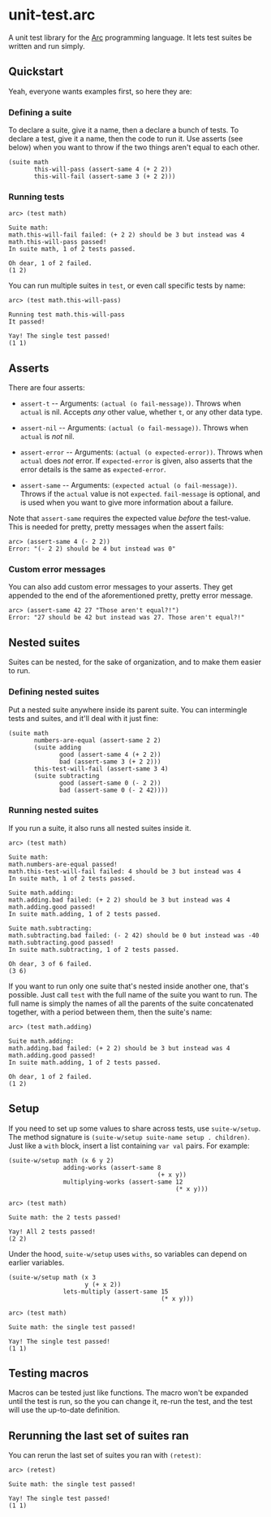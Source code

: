 # unit-test.arc

A unit test library for the [Arc](http://www.arclanguage.org/) programming language. It lets test suites be written and run simply.

## Quickstart

Yeah, everyone wants examples first, so here they are:

### Defining a suite

To declare a suite, give it a name, then a declare a bunch of tests. To declare a test, give it a name, then the code to run it. Use asserts (see below) when you want to throw if the two things aren't equal to each other.

    (suite math
           this-will-pass (assert-same 4 (+ 2 2))
           this-will-fail (assert-same 3 (+ 2 2)))


### Running tests

    arc> (test math)

    Suite math:
    math.this-will-fail failed: (+ 2 2) should be 3 but instead was 4
    math.this-will-pass passed!
    In suite math, 1 of 2 tests passed.

    Oh dear, 1 of 2 failed.
    (1 2)

You can run multiple suites in `test`, or even call specific tests by name:

    arc> (test math.this-will-pass)

    Running test math.this-will-pass
    It passed!

    Yay! The single test passed!
    (1 1)

## Asserts

There are four asserts:

* `assert-t` -- Arguments: `(actual (o fail-message))`. Throws when `actual` is nil. Accepts _any_ other value, whether `t`, or any other data type.

* `assert-nil` -- Arguments: `(actual (o fail-message))`. Throws when `actual` is *not* nil.

* `assert-error` -- Arguments: `(actual (o expected-error))`. Throws when `actual` does *not* error. If `expected-error` is given, also asserts that the error details is the same as `expected-error`.

* `assert-same` -- Arguments: `(expected actual (o fail-message))`. Throws if the `actual` value is not `expected`. `fail-message` is optional, and is used when you want to give more information about a failure.

Note that `assert-same` requires the expected value *before* the test-value. This is needed for pretty, pretty messages when the assert fails:

    arc> (assert-same 4 (- 2 2))
    Error: "(- 2 2) should be 4 but instead was 0"

### Custom error messages

You can also add custom error messages to your asserts. They get appended to the end of the aforementioned pretty, pretty error message.

    arc> (assert-same 42 27 "Those aren't equal?!")
    Error: "27 should be 42 but instead was 27. Those aren't equal?!"

## Nested suites

Suites can be nested, for the sake of organization, and to make them easier to run.

### Defining nested suites

Put a nested suite anywhere inside its parent suite. You can intermingle tests and suites, and it'll deal with it just fine:

    (suite math
           numbers-are-equal (assert-same 2 2)
           (suite adding
                  good (assert-same 4 (+ 2 2))
                  bad (assert-same 3 (+ 2 2)))
           this-test-will-fail (assert-same 3 4)
           (suite subtracting
                  good (assert-same 0 (- 2 2))
                  bad (assert-same 0 (- 2 42))))

### Running nested suites

If you run a suite, it also runs all nested suites inside it.

    arc> (test math)

    Suite math:
    math.numbers-are-equal passed!
    math.this-test-will-fail failed: 4 should be 3 but instead was 4
    In suite math, 1 of 2 tests passed.

    Suite math.adding:
    math.adding.bad failed: (+ 2 2) should be 3 but instead was 4
    math.adding.good passed!
    In suite math.adding, 1 of 2 tests passed.

    Suite math.subtracting:
    math.subtracting.bad failed: (- 2 42) should be 0 but instead was -40
    math.subtracting.good passed!
    In suite math.subtracting, 1 of 2 tests passed.

    Oh dear, 3 of 6 failed.
    (3 6)

If you want to run only one suite that's nested inside another one, that's possible. Just call `test` with the full name of the suite you want to run. The full name is simply the names of all the parents of the suite concatenated together, with a period between them, then the suite's name:

    arc> (test math.adding)

    Suite math.adding:
    math.adding.bad failed: (+ 2 2) should be 3 but instead was 4
    math.adding.good passed!
    In suite math.adding, 1 of 2 tests passed.

    Oh dear, 1 of 2 failed.
    (1 2)

## Setup

If you need to set up some values to share across tests, use `suite-w/setup`. The method signature is `(suite-w/setup suite-name setup . children)`. Just like a `with` block, insert a list containing `var val` pairs. For example:

    (suite-w/setup math (x 6 y 2)
                   adding-works (assert-same 8
                                             (+ x y))
                   multiplying-works (assert-same 12
                                                  (* x y)))

    arc> (test math)

    Suite math: the 2 tests passed!

    Yay! All 2 tests passed!
    (2 2)


Under the hood, `suite-w/setup` uses `withs`, so variables can depend on earlier variables.

    (suite-w/setup math (x 3
                         y (+ x 2))
                   lets-multiply (assert-same 15
                                              (* x y)))

    arc> (test math)

    Suite math: the single test passed!

    Yay! The single test passed!
    (1 1)


## Testing macros

Macros can be tested just like functions. The macro won't be expanded until the test is run, so the you can change it, re-run the test, and the test will use the up-to-date definition.

## Rerunning the last set of suites ran

You can rerun the last set of suites you ran with `(retest)`:

    arc> (retest)

    Suite math: the single test passed!

    Yay! The single test passed!
    (1 1)
